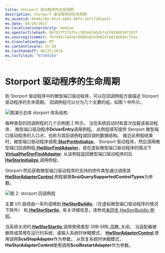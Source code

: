 ```yaml
---
title: Storport 驱动程序的生命周期
description: Storport 驱动程序的生命周期
ms.assetid: 6b48cf8e-83c3-4403-88fd-1bf1f285aafc
ms.date: 04/20/2017
ms.localizationpriority: medium
ms.openlocfilehash: 9bf527f2f5f3ccf02ed1461b7a2f024b9587183f
ms.sourcegitcommit: fb7d95c7a5d47860918cd3602efdd33b69dcf2da
ms.translationtype: MT
ms.contentlocale: zh-CN
ms.lasthandoff: 06/25/2019
ms.locfileid: "67384164"
---
```

# <a name="life-cycle-of-a-storport-driver"></a>Storport 驱动程序的生命周期


到 Storport 驱动程序中的微型端口驱动程序，可以在回调例程方面描述 Storport 驱动程序的生命周期。 回调例程可以分为几个主要的组，如图 1 中所示。

![图演示总体 storport 体系结构](images/storport-1.png)

每种类型的回调例程的几个示例图 2 所示。 当在系统启动时和首次加载该驱动程序、 微型端口驱动程序**DriverEntry**调用例程。 此例程填写提供 Storport 微型端口驱动程序的入口点，也称为其回调例程或回调的数据结构。 接近此例程结束时，微型端口驱动程序调用[ **StorPortInitialize**](https://docs.microsoft.com/windows-hardware/drivers/ddi/content/storport/nf-storport-storportinitialize)。 Storport 驱动程序，然后调用微型端口回调例程[ **HwStorFindAdapter**](https://docs.microsoft.com/windows-hardware/drivers/ddi/content/storport/nc-storport-hw_find_adapter)，或在虚拟微型端口驱动程序的情况下[ **VirtualHwStorFindAdapter**](https://docs.microsoft.com/windows-hardware/drivers/ddi/content/storport/nc-storport-virtual_hw_find_adapter). 从该例程返回微型端口驱动程序的后[ **HwStorInitialize** ](https://docs.microsoft.com/windows-hardware/drivers/ddi/content/storport/nc-storport-hw_initialize)调用例程。

Storport 然后获取微型端口驱动程序的支持的控件类型通过调用其[ **HwStorAdapterControl** ](https://docs.microsoft.com/windows-hardware/drivers/ddi/content/storport/nc-storport-hw_adapter_control)例程替换**ScsiQuerySupportedControlTypes**为参数。

![图 2: storport 回调例程](images/storport-2.png)

主要 I/O 路径由一系列调用到[ **HwStorBuildIo** ](https://docs.microsoft.com/windows-hardware/drivers/ddi/content/storport/nc-storport-hw_buildio) （在虚拟微型端口驱动程序的情况下除外） 和[ **HwStorStartIo** ](https://docs.microsoft.com/windows-hardware/drivers/ddi/content/storport/nc-storport-hw_startio). 有关详细信息，请参阅[未同步 HwStorBuildIo 例程](unsynchronized-hwstorbuildio-routine.md)。

当系统关闭时[ **HwStorStartIo** ](https://docs.microsoft.com/windows-hardware/drivers/ddi/content/storport/nc-storport-hw_startio)调用使用类型 SRB SRB\_函数\_关闭。 当适配器被删除或禁用在运行时系统，或输入系统时休眠模式， [ **HwStorAdapterControl** ](https://docs.microsoft.com/windows-hardware/drivers/ddi/content/storport/nc-storport-hw_adapter_control)使用调用**ScsiStopAdapter**作为参数。 从恢复系统时休眠模式， **HwStorAdapterControl**使用调用**ScsiRestartAdapter**作为参数。

 

 




